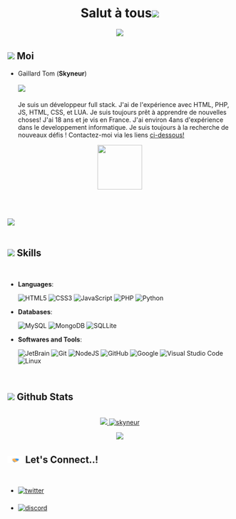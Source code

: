 <div id="header" align="center">

<h1 align="center"><b>Salut à tous</b><img src="https://media.giphy.com/media/hvRJCLFzcasrR4ia7z/giphy.gif" width="35"></h1>
</div>
<p align="center">
  <a href="https://github.com/DenverCoder1/readme-typing-svg"><img src="https://readme-typing-svg.herokuapp.com?font=Time+New+Roman&color=cyan&size=25&center=true&vCenter=true&width=600&height=100&lines=Hello+World;++;FullStack+Developer,;HTML,+CSS,+JS,+PHP,+PYTHON;Made+with+love..<3;"></a>
</p>

## <img src = "https://cdn.discordapp.com/emojis/1057946941150986260.gif" width=50px><b> Moi</b>
- Gaillard Tom (**Skyneur**)
<br><br><img src="https://user-images.githubusercontent.com/73097560/115834477-dbab4500-a447-11eb-908a-139a6edaec5c.gif"><br><br>
Je suis un développeur full stack. J'ai de l'expérience avec HTML, PHP, JS, HTML, CSS, et LUA. Je suis toujours prêt à apprendre de nouvelles choses! J'ai 18 ans et je vis en France. J'ai environ 4ans d'expérience dans le developpement informatique. Je suis toujours à la recherche de nouveaux défis ! Contactez-moi via les liens <a href="#contact">ci-dessous!</a>
<p align="center"><img src="https://i.imgur.com/EO76usd.gif" width="100" height="100"></p>
<br><br>

<img src="https://user-images.githubusercontent.com/73097560/115834477-dbab4500-a447-11eb-908a-139a6edaec5c.gif"><br><br>
## <img src="https://media2.giphy.com/media/QssGEmpkyEOhBCb7e1/giphy.gif?cid=ecf05e47a0n3gi1bfqntqmob8g9aid1oyj2wr3ds3mg700bl&rid=giphy.gif" width=25px><b> Skills</b>

<br>

<p align="center">

- **Languages**:
    
    ![HTML5](https://img.shields.io/badge/HTML5%20-%23E34F26.svg?style=for-the-badge&logo=html5&logoColor=white)
    ![CSS3](https://img.shields.io/badge/CSS%20-%231572B6.svg?style=for-the-badge&logo=css3&logoColor=white)
    ![JavaScript](https://img.shields.io/badge/JavaScript%20-%23F7DF1E.svg?style=for-the-badge&logo=javascript&logoColor=black)
    ![PHP](https://img.shields.io/badge/php-777BB4?style=for-the-badge&logo=php&logoColor=white)
    ![Python](https://img.shields.io/badge/python-3670A0?style=for-the-badge&logo=python&logoColor=ffdd54)

- **Databases**:

    ![MySQL](https://img.shields.io/badge/MySQL-4479A1.svg?style=for-the-badge&logo=mysql&logoColor=white)
    ![MongoDB](https://img.shields.io/badge/MongoDB-47A248.svg?style=for-the-badge&logo=mongodb&logoColor=white)
    ![SQLLite](https://img.shields.io/badge/SQLLite-003B57.svg?style=for-the-badge&logo=sqlite&logoColor=white)

- **Softwares and Tools**:

    ![JetBrain](https://img.shields.io/badge/jetbrains-000000?style=for-the-badge&logo=jetbrains&logoColor=white)
    ![Git](https://img.shields.io/badge/git-%23F05033.svg?style=for-the-badge&logo=git&logoColor=white)
    ![NodeJS](https://img.shields.io/badge/node.js-6DA55F?style=for-the-badge&logo=node.js&logoColor=white)
    ![GitHub](https://img.shields.io/badge/github-%23121011.svg?style=for-the-badge&logo=github&logoColor=white)
    ![Google](https://img.shields.io/badge/google-%234285F4.svg?style=for-the-badge&logo=google&logoColor=white)
    ![Visual Studio Code](https://img.shields.io/badge/Visual%20Studio%20Code-5C2D91.svg?style=for-the-badge&logo=visual-studio-code&logoColor=white)
    ![Linux](https://img.shields.io/badge/Linux-FCC624?style=for-the-badge&logo=linux&logoColor=black) 

<br>

</p>

## <img src="https://media.giphy.com/media/iY8CRBdQXODJSCERIr/giphy.gif" width="35"><b> Github Stats </b>
<br>

<div align="center">

<a href="https://github.com/skyneur/">
  <img src="https://github-readme-stats.vercel.app/api?username=skyneur&include_all_commits=true&count_private=true&show_icons=true&line_height=20&title_color=7A7ADB&icon_color=2234AE&text_color=D3D3D3&bg_color=0,000000,130F40" width="450"/>
  <img src="https://github-readme-stats.vercel.app/api/top-langs?username=skyneur&show_icons=true&locale=en&layout=compact&line_height=20&title_color=7A7ADB&icon_color=2234AE&text_color=D3D3D3&bg_color=0,000000,130F40" width="375"  alt="skyneur"/>

![](https://komarev.com/ghpvc/?username=skyneur&label=PROFILE+VIEWS)
</a>
</div>


## <img src="https://github.com/0xAbdulKhalid/0xAbdulKhalid/raw/main/assets/mdImages/handshake.gif" width ="35"><b> Let's Connect..!</b>
<br>
<div align='left' id="contact">
<ul>

<li>
<a href="https://twitter.com/skyneuroff" target="_blank">
<img src="https://img.shields.io/badge/twitter:Skyneur-%2300acee.svg?color=405DE6&style=for-the-badge&logo=twitter&logoColor=white" alt=twitter style="margin-bottom: 5px;"/>
</a>
</li>
<br>
<li>
<a href="mailto:https://contact@tomgaillard.fr" target="_blank">
<img src="https://img.shields.io/badge/Mon%20eMail-%2300acee.svg?color=DD344C&style=for-the-badge&logo=maildotru&logoColor=white" alt=discord style="margin-bottom: 5px;"/>
</a>
</li>
</ul>
</div>
